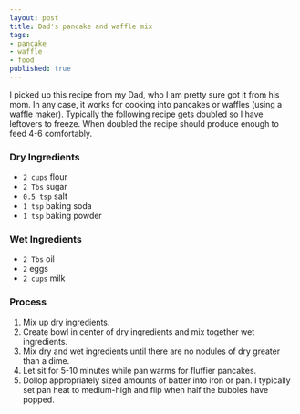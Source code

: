 ```yaml
---
layout: post
title: Dad's pancake and waffle mix
tags:
- pancake
- waffle
- food
published: true
---
```

I picked up this recipe from my Dad, who I am pretty sure got it from his mom.
In any case, it works for cooking into pancakes or waffles (using a waffle maker).
Typically the following recipe gets doubled so I have leftovers to freeze.
When doubled the recipe should produce enough to feed 4-6 comfortably.

### Dry Ingredients
- `2 cups` flour
- `2 Tbs` sugar
- `0.5 tsp` salt
- `1 tsp` baking soda
- `1 tsp` baking powder

### Wet Ingredients
- `2 Tbs` oil
- `2` eggs
- `2 cups` milk

### Process
1. Mix up dry ingredients.
2. Create bowl in center of dry ingredients and mix together wet ingredients.
3. Mix dry and wet ingredients until there are no nodules of dry greater than a dime.
4. Let sit for 5-10 minutes while pan warms for fluffier pancakes.
5. Dollop appropriately sized amounts of batter into iron or pan.
I typically set pan heat to medium-high and flip when half the bubbles have popped.
